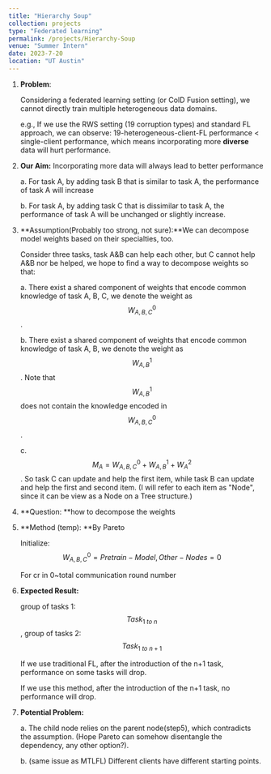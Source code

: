 ```yaml
---
title: "Hierarchy Soup"
collection: projects
type: "Federated learning"
permalink: /projects/Hierarchy-Soup
venue: "Summer Intern"
date: 2023-7-20
location: "UT Austin"
---
```


1. **Problem**:

   Considering a federated learning setting (or CoID Fusion setting), we cannot directly train multiple heterogeneous data domains.

   e.g., If we use the RWS setting (19 corruption types) and standard FL approach, we can observe: 19-heterogeneous-client-FL performance < single-client performance, which means incorporating more **diverse** data will hurt performance.

2. **Our Aim:** Incorporating more data will always lead to better performance

   a. For task A, by adding task B that is similar to task A, the performance of task A will increase

   b. For task A, by adding task C that is dissimilar to task A, the performance of task A will be unchanged or slightly increase.

3. **Assumption(Probably too strong, not sure):**We can decompose model weights based on their specialties, too. 

   Consider three tasks, task A&B can help each other, but C cannot help A&B nor be helped, we hope to find a way to decompose weights so that:

   a. There exist a shared component of weights that encode common knowledge of  task A, B, C, we denote the weight as $$W_{A, B, C}^{0}$$.

   b. There exist a shared component of weights that encode common knowledge of  task A, B, we denote the weight as $$W_{A, B}^{1}$$. Note that $$W_{A, B}^{1}$$ does not contain the knowledge encoded in $$W_{A, B, C}^{0}$$.

   c. $$M_{A}=W_{A, B, C}^{0}+W_{A, B}^{1}+W_{A}^2$$. So task C can update and help the first item, while task B can update and help the first and second item. (I will refer to each item as "Node", since it can be view as a Node on a Tree structure.)

4. **Question: **how to decompose the weights

5. **Method (temp): **By Pareto

   Initialize: $$W_{A, B, C}^{0}=Pretrain-Model, Other-Nodes=0$$

   For cr in 0~total communication round number

6. **Expected Result:**

   group of tasks 1: $$Task_{1\ to\ n}$$, group of tasks 2: $$Task_{1\ to \ n+1}$$

   If we use traditional FL, after the introduction of the n+1 task, performance on some tasks will drop.

   If we use this method, after the introduction of the n+1 task, no performance will drop.

7. **Potential Problem:**

   a. The child node relies on the parent node(step5), which contradicts the	assumption. (Hope Pareto can somehow disentangle the dependency, any other option?).

   b. (same issue as MTLFL) Different clients have different starting points.



